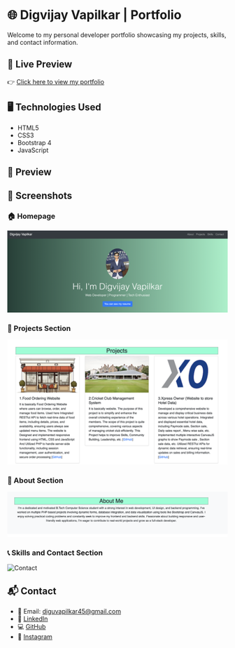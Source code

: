 # 🌐 Digvijay Vapilkar | Portfolio

Welcome to my personal developer portfolio showcasing my projects, skills, and contact information.

## 🔗 Live Preview

👉 [Click here to view my portfolio](https://digu45.github.io/My_Portfolio/)

## 🖥️ Technologies Used

- HTML5
- CSS3
- Bootstrap 4
- JavaScript

## 📸 Preview

## 📸 Screenshots

### 🏠 Homepage
![Homepage](images/Homepage.png)

### 📂 Projects Section
![Projects](images/projects.png)

### 📂 About Section
![Projects](images/about.png)

### 📞 Skills and Contact Section
![Contact](images/skills.png)


## 📬 Contact

- 📧 Email: diguvapilkar45@gmail.com  
- 🔗 [LinkedIn](https://www.linkedin.com/in/digvijay-vapilkar-651486294/)  
- 💻 [GitHub](https://github.com/Digu45)  
- 📸 [Instagram](https://www.instagram.com/dig_vapilkar_45/)

